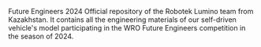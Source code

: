 Future Engineers 2024
Official repository of the Robotek Lumino team from Kazakhstan. It contains all the engineering materials of our self-driven vehicle's model participating in the WRO Future Engineers competition in the season of 2024.
